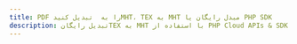 ---title: PDF را به  تبدیل کنیدMHT، TEX به MHT مبدل رایگان یا PHP SDKdescription: تبدیل رایگانTEX به MHT با استفاده از PHP Cloud APIs & SDK همچنین اسناد PDF را در Cloud ایجاد، ویرایش و رندر کنید.---